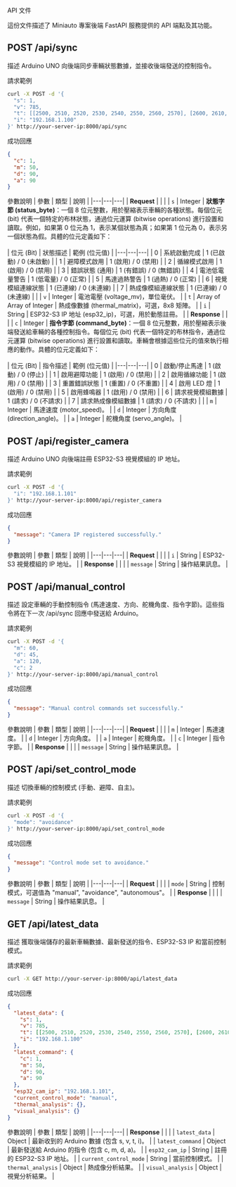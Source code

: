 API 文件

這份文件描述了 Miniauto 專案後端 FastAPI 服務提供的 API 端點及其功能。

## POST /api/sync
描述
Arduino UNO 向後端同步車輛狀態數據，並接收後端發送的控制指令。

請求範例
```bash
curl -X POST -d '{
  "s": 1,
  "v": 785,
  "t": [[2500, 2510, 2520, 2530, 2540, 2550, 2560, 2570], [2600, 2610, 2620, 2630, 2640, 2650, 2660, 2670], [2700, 2710, 2720, 2730, 2740, 2750, 2760, 2770], [2800, 2810, 2820, 2830, 2840, 2850, 2860, 2870], [2900, 2910, 2920, 2930, 2940, 2950, 2960, 2970], [3000, 3010, 3020, 3030, 3040, 3050, 3060, 3070], [3100, 3110, 3120, 3130, 3140, 3150, 3160, 3170], [3200, 3210, 3220, 3230, 3240, 3250, 3260, 3270]],
  "i": "192.168.1.100"
}' http://your-server-ip:8000/api/sync
```

成功回應
```json
{
  "c": 1,
  "m": 50,
  "d": 90,
  "a": 90
}
```

參數說明
| 參數 | 類型 | 說明 |
|---|---|---|
| **Request** | | |
| `s` | Integer | **狀態字節 (status_byte)**：一個 8 位元整數，用於壓縮表示車輛的各種狀態。每個位元 (bit) 代表一個特定的布林狀態，通過位元運算 (bitwise operations) 進行設置和讀取。例如，如果第 0 位元為 1，表示某個狀態為真；如果第 1 位元為 0，表示另一個狀態為假。具體的位元定義如下：<br><br>| 位元 (Bit) | 狀態描述 | 範例 (位元值) |
|---|---|---|
| 0 | 系統啟動完成 | 1 (已啟動) / 0 (未啟動) |
| 1 | 避障模式啟用 | 1 (啟用) / 0 (禁用) |
| 2 | 循線模式啟用 | 1 (啟用) / 0 (禁用) |
| 3 | 錯誤狀態 (通用) | 1 (有錯誤) / 0 (無錯誤) |
| 4 | 電池低電量警告 | 1 (低電量) / 0 (正常) |
| 5 | 馬達過熱警告 | 1 (過熱) / 0 (正常) |
| 6 | 視覺模組連線狀態 | 1 (已連線) / 0 (未連線) |
| 7 | 熱成像模組連線狀態 | 1 (已連線) / 0 (未連線) | |
| `v` | Integer | 電池電壓 (voltage_mv)，單位毫伏。 |
| `t` | Array of Array of Integer | 熱成像數據 (thermal_matrix)，可選，8x8 矩陣。 |
| `i` | String | ESP32-S3 IP 地址 (esp32_ip)，可選，用於動態註冊。 |
| **Response** | | |
| `c` | Integer | **指令字節 (command_byte)**：一個 8 位元整數，用於壓縮表示後端發送給車輛的各種控制指令。每個位元 (bit) 代表一個特定的布林指令，通過位元運算 (bitwise operations) 進行設置和讀取。車輛會根據這些位元的值來執行相應的動作。具體的位元定義如下：<br><br>| 位元 (Bit) | 指令描述 | 範例 (位元值) |
|---|---|---|
| 0 | 啟動/停止馬達 | 1 (啟動) / 0 (停止) |
| 1 | 啟用避障功能 | 1 (啟用) / 0 (禁用) |
| 2 | 啟用循線功能 | 1 (啟用) / 0 (禁用) |
| 3 | 重置錯誤狀態 | 1 (重置) / 0 (不重置) |
| 4 | 啟用 LED 燈 | 1 (啟用) / 0 (禁用) |
| 5 | 啟用蜂鳴器 | 1 (啟用) / 0 (禁用) |
| 6 | 請求視覺模組數據 | 1 (請求) / 0 (不請求) |
| 7 | 請求熱成像模組數據 | 1 (請求) / 0 (不請求) | |
| `m` | Integer | 馬達速度 (motor_speed)。 |
| `d` | Integer | 方向角度 (direction_angle)。 |
| `a` | Integer | 舵機角度 (servo_angle)。 |

## POST /api/register_camera
描述
Arduino UNO 向後端註冊 ESP32-S3 視覺模組的 IP 地址。

請求範例
```bash
curl -X POST -d '{
  "i": "192.168.1.101"
}' http://your-server-ip:8000/api/register_camera
```

成功回應
```json
{
  "message": "Camera IP registered successfully."
}
```

參數說明
| 參數 | 類型 | 說明 |
|---|---|---|
| **Request** | | |
| `i` | String | ESP32-S3 視覺模組的 IP 地址。 |
| **Response** | | |
| `message` | String | 操作結果訊息。 |

## POST /api/manual_control
描述
設定車輛的手動控制指令 (馬達速度、方向、舵機角度、指令字節)。這些指令將在下一次 /api/sync 回應中發送給 Arduino。

請求範例
```bash
curl -X POST -d '{
  "m": 60,
  "d": 45,
  "a": 120,
  "c": 2
}' http://your-server-ip:8000/api/manual_control
```

成功回應
```json
{
  "message": "Manual control commands set successfully."
}
```

參數說明
| 參數 | 類型 | 說明 |
|---|---|---|
| **Request** | | |
| `m` | Integer | 馬達速度。 |
| `d` | Integer | 方向角度。 |
| `a` | Integer | 舵機角度。 |
| `c` | Integer | 指令字節。 |
| **Response** | | |
| `message` | String | 操作結果訊息。 |

## POST /api/set_control_mode
描述
切換車輛的控制模式 (手動、避障、自主)。

請求範例
```bash
curl -X POST -d '{
  "mode": "avoidance"
}' http://your-server-ip:8000/api/set_control_mode
```

成功回應
```json
{
  "message": "Control mode set to avoidance."
}
```

參數說明
| 參數 | 類型 | 說明 |
|---|---|---|
| **Request** | | |
| `mode` | String | 控制模式，可選值為 "manual", "avoidance", "autonomous"。 |
| **Response** | | |
| `message` | String | 操作結果訊息。 |

## GET /api/latest_data
描述
獲取後端儲存的最新車輛數據、最新發送的指令、ESP32-S3 IP 和當前控制模式。

請求範例
```bash
curl -X GET http://your-server-ip:8000/api/latest_data
```

成功回應
```json
{
  "latest_data": {
    "s": 1,
    "v": 785,
    "t": [[2500, 2510, 2520, 2530, 2540, 2550, 2560, 2570], [2600, 2610, 2620, 2630, 2640, 2650, 2660, 2670], [2700, 2710, 2720, 2730, 2740, 2750, 2760, 2770], [2800, 2810, 2820, 2830, 2840, 2850, 2860, 2870], [2900, 2910, 2920, 2930, 2940, 2950, 2960, 2970], [3000, 3010, 3020, 3030, 3040, 3050, 3060, 3070], [3100, 3110, 3120, 3130, 3140, 3150, 3160, 3170], [3200, 3210, 3220, 3230, 3240, 3250, 3260, 3270]],
    "i": "192.168.1.100"
  },
  "latest_command": {
    "c": 1,
    "m": 50,
    "d": 90,
    "a": 90
  },
  "esp32_cam_ip": "192.168.1.101",
  "current_control_mode": "manual",
  "thermal_analysis": {}, 
  "visual_analysis": {}
}
```

參數說明
| 參數 | 類型 | 說明 |
|---|---|---|
| **Response** | | |
| `latest_data` | Object | 最新收到的 Arduino 數據 (包含 s, v, t, i)。 |
| `latest_command` | Object | 最新發送給 Arduino 的指令 (包含 c, m, d, a)。 |
| `esp32_cam_ip` | String | 註冊的 ESP32-S3 IP 地址。 |
| `current_control_mode` | String | 當前控制模式。 |
| `thermal_analysis` | Object | 熱成像分析結果。 |
| `visual_analysis` | Object | 視覺分析結果。 |